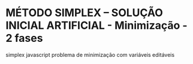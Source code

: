 # MÉTODO SIMPLEX – SOLUÇÃO INICIAL ARTIFICIAL - Minimização - 2 fases
simplex javascript
problema de minimização com variáveis editáveis
